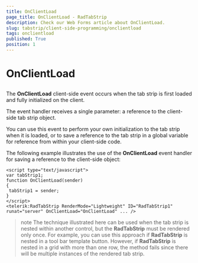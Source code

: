 ```yaml
---
title: OnClientLoad
page_title: OnClientLoad - RadTabStrip
description: Check our Web Forms article about OnClientLoad.
slug: tabstrip/client-side-programming/onclientload
tags: onclientload
published: True
position: 1
---
```


# OnClientLoad

## 

The **OnClientLoad** client-side event occurs when the tab strip is first loaded and fully initialized on the client.

The event handler receives a single parameter: a reference to the client-side tab strip object.

You can use this event to perform your own initialization to the tab strip when it is loaded, or to save a reference to the tab strip in a global variable for reference from within your client-side code.

The following example illustrates the use of the **OnClientLoad** event handler for saving a reference to the client-side object:

````ASPNET	
<script type="text/javascript">
var tabStrip1;
function OnClientLoad(sender)
{
 tabStrip1 = sender;
}
</script>
<telerik:RadTabStrip RenderMode="Lightweight" ID="RadTabStrip1" runat="server" OnClientLoad="OnClientLoad" ... /> 				
````

>note The technique illustrated here can be used when the tab strip is nested within another control, but the **RadTabStrip** must be rendered only once. For example, you can use this approach if **RadTabStrip** is nested in a tool bar template button. However, if **RadTabStrip** is nested in a grid with more than one row, the method fails since there will be multiple instances of the rendered tab strip.
>

